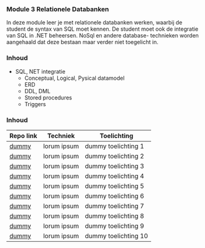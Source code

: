 

###  Module 3 Relationele Databanken
In deze module leer je met relationele databanken werken, waarbij de student de syntax van SQL moet
kennen. De student moet ook de integratie van SQL in .NET beheersen. NoSql en andere database-
technieken worden aangehaald dat deze bestaan maar verder niet toegelicht in.

### Inhoud
- SQL, NET integratie
	 - Conceptual, Logical, Pysical datamodel 
	- ERD 
	- DDL, DML  
	- Stored procedures 
	- Triggers 


### Inhoud   
 |Repo link  | Techniek  | Toelichting  |  
 |--|--|--| 
|[dummy](www.url.nl) | lorum ipsum| dummy toelichting 1 |
|[dummy](www.url.nl) | lorum ipsum| dummy toelichting 2 |
|[dummy](www.url.nl) | lorum ipsum| dummy toelichting 3 |
|[dummy](www.url.nl) | lorum ipsum| dummy toelichting 4 |
|[dummy](www.url.nl) | lorum ipsum| dummy toelichting 5 |
|[dummy](www.url.nl) | lorum ipsum| dummy toelichting 6 |
|[dummy](www.url.nl) | lorum ipsum| dummy toelichting 7 |
|[dummy](www.url.nl) | lorum ipsum| dummy toelichting 8 |
|[dummy](www.url.nl) | lorum ipsum| dummy toelichting 9 |
|[dummy](www.url.nl) | lorum ipsum| dummy toelichting 10 |	
